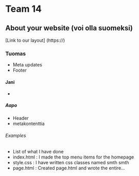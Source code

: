 # Team 14

## About your website (voi olla suomeksi)

[Link to our layout]
(https://)

### Tuomas
- Meta updates
- Footer

#### Jani
- 

##### Aapo
- Header
- metakontenttia




###### Examples
- List of what I have done
- index.html : I made the top menu items for the homepage
- style.css : I have written css classes named smth smth
- page.html : Created page.html and wrote the entire...